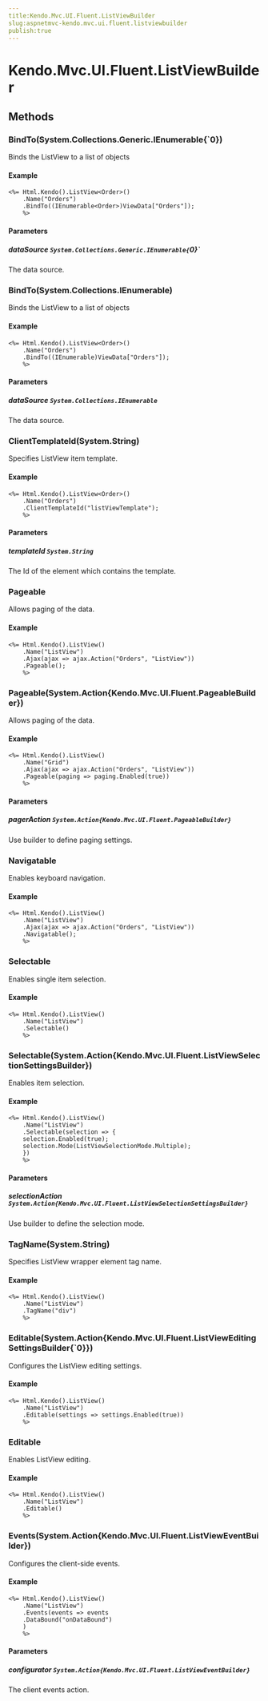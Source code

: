 ```yaml
---
title:Kendo.Mvc.UI.Fluent.ListViewBuilder
slug:aspnetmvc-kendo.mvc.ui.fluent.listviewbuilder
publish:true
---
```


# Kendo.Mvc.UI.Fluent.ListViewBuilder

## Methods

### BindTo(System.Collections.Generic.IEnumerable{`0})
Binds the ListView to a list of objects

#### Example
    <%= Html.Kendo().ListView<Order>()
        .Name("Orders")
        .BindTo((IEnumerable<Order>)ViewData["Orders"]);
        %>

#### Parameters

##### dataSource `System.Collections.Generic.IEnumerable{`0}`
The data source.

### BindTo(System.Collections.IEnumerable)
Binds the ListView to a list of objects

#### Example
    <%= Html.Kendo().ListView<Order>()
        .Name("Orders")
        .BindTo((IEnumerable)ViewData["Orders"]);
        %>

#### Parameters

##### dataSource `System.Collections.IEnumerable`
The data source.

### ClientTemplateId(System.String)
Specifies ListView item template.

#### Example
    <%= Html.Kendo().ListView<Order>()
        .Name("Orders")
        .ClientTemplateId("listViewTemplate");
        %>

#### Parameters

##### templateId `System.String`
The Id of the element which contains the template.

### Pageable
Allows paging of the data.

#### Example
    <%= Html.Kendo().ListView()
        .Name("ListView")
        .Ajax(ajax => ajax.Action("Orders", "ListView"))
        .Pageable();
        %>

### Pageable(System.Action{Kendo.Mvc.UI.Fluent.PageableBuilder})
Allows paging of the data.

#### Example
    <%= Html.Kendo().ListView()
        .Name("Grid")
        .Ajax(ajax => ajax.Action("Orders", "ListView"))
        .Pageable(paging => paging.Enabled(true))
        %>

#### Parameters

##### pagerAction `System.Action{Kendo.Mvc.UI.Fluent.PageableBuilder}`
Use builder to define paging settings.

### Navigatable
Enables keyboard navigation.

#### Example
    <%= Html.Kendo().ListView()
        .Name("ListView")
        .Ajax(ajax => ajax.Action("Orders", "ListView"))
        .Navigatable();
        %>

### Selectable
Enables single item selection.

#### Example
    <%= Html.Kendo().ListView()
        .Name("ListView")
        .Selectable()
        %>

### Selectable(System.Action{Kendo.Mvc.UI.Fluent.ListViewSelectionSettingsBuilder})
Enables item selection.

#### Example
    <%= Html.Kendo().ListView()
        .Name("ListView")
        .Selectable(selection => {
        selection.Enabled(true);
        selection.Mode(ListViewSelectionMode.Multiple);
        })
        %>

#### Parameters

##### selectionAction `System.Action{Kendo.Mvc.UI.Fluent.ListViewSelectionSettingsBuilder}`
Use builder to define the selection mode.

### TagName(System.String)
Specifies ListView wrapper element tag name.

#### Example
    <%= Html.Kendo().ListView()
        .Name("ListView")
        .TagName("div")
        %>

### Editable(System.Action{Kendo.Mvc.UI.Fluent.ListViewEditingSettingsBuilder{`0}})
Configures the ListView editing settings.

#### Example
    <%= Html.Kendo().ListView()
        .Name("ListView")
        .Editable(settings => settings.Enabled(true))
        %>

### Editable
Enables ListView editing.

#### Example
    <%= Html.Kendo().ListView()
        .Name("ListView")
        .Editable()
        %>

### Events(System.Action{Kendo.Mvc.UI.Fluent.ListViewEventBuilder})
Configures the client-side events.

#### Example
    <%= Html.Kendo().ListView()
        .Name("ListView")
        .Events(events => events
        .DataBound("onDataBound")
        )
        %>

#### Parameters

##### configurator `System.Action{Kendo.Mvc.UI.Fluent.ListViewEventBuilder}`
The client events action.